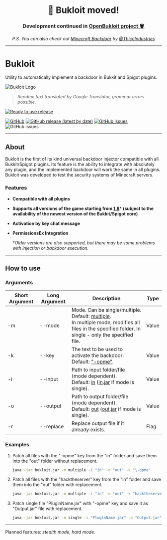 <div align="center"><h1>🚀 Bukloit moved!</h1></div>
<div align="center"><h3>Development continued in <a href="https://github.com/VoxelHax/OpenBukloit">OpenBukloit project 🪣</a></h3></div>

<div align="center"><i>P.S. You can also check out <a href="https://github.com/ThiccIndustries/Minecraft-Backdoor">Minecraft Backdoor</a> by <a href="https://github.com/ThiccIndustries">@ThiccIndustries</a></i></div>

---

# Bukloit

Utility to automatically implement a backdoor in Bukkit and Spigot plugins.

![Bukloit Logo](https://i.imgur.com/4mqGWoQ.png)

> *Readme text translated by Google Translator, grammar errors possible.*

[![Ready to use release](https://img.shields.io/badge/-DOWNLOAD_READY_TO_USE_RELEASE-blue?style=for-the-badge)](https://repo.rikonardo.now.sh/#/MC_Security_testing_kit/Bukloit) 

[![GitHub](https://img.shields.io/badge/license-GPL--3.0-orange)](https://github.com/Rikonardo/Bukloit/blob/master/LICENSE.txt) [![GitHub release (latest by date)](https://img.shields.io/github/v/release/Rikonardo/Bukloit)](https://github.com/Rikonardo/Bukloit/releases) [![GitHub issues](https://img.shields.io/github/issues/Rikonardo/Bukloit)](https://github.com/Rikonardo/Bukloit/issues) ![GitHub issues](https://img.shields.io/badge/java_version-1.8.0-orange) 

---

## About

Bukloit is the first of its kind universal backdoor injector compatible with all Bukkit/Spigot plugins. Its feature is the ability to integrate with absolutely any plugin, and the implemented backdoor will work the same in all plugins. Bukloit was developed to test the security systems of Minecraft servers.

### Features

- **Compatible with all plugins**

- **Supports all versions of the game starting from <ins>1.8</ins>**\* **(subject to the availability of the newest version of the Bukkit/Spigot core)**

- **Activation by key chat message**

- **PermissionsEx Integration**

  \**Older versions are also supported, but there may be some problems with injection or backdoor execution.*

---

## How to use

### Arguments

| Short Argument | Long Argument | Description                                                  | Type  |
| -------------- | ------------- | ------------------------------------------------------------ | ----- |
| -m             | --mode        | Mode. Can be single/multiple.<br />Default: <ins>multiple</ins>.<br />In multiple mode, modifies all files in the specified folder. In single - only the specified file. | Value |
| -k             | --key         | The text to be used to activate the backdoor.<br />Default: <ins>"-opme"</ins>. | Value |
| -i             | --input       | Path to input folder/file (mode dependent).<br />Default: <ins>in</ins> (<ins>in.jar</ins> if mode is single). | Value |
| -o             | --output      | Path to output folder/file (mode dependent).<br />Default: <ins>out</ins> (<ins>out.jar</ins> if mode is single). | Value |
| -r             | --replace     | Replace output file if it already exists.                    | Flag  |

### Examples

1. Patch all files with the "-opme" key from the "in" folder and save them into the "out" folder without replacement.

   ```bash
   java -jar bukloit.jar -m multiple -i "in" -o "out" -k "\-opme"
   ```

2. Patch all files with the "hacktheserver" key from the "in" folder and save them into the "out" folder with replacement.

   ```bash
   java -jar bukloit.jar -m multiple -i "in" -o "out" -k "hacktheserver" -r
   ```

3. Patch single file "PluginName.jar" with "-opme" key and save it as "Output.jar" file with replacement.

   ```bash
   java -jar bukloit.jar -m single -i "PluginName.jar" -o "Output.jar" -k "\-opme" -r
   ```

---

Planned features: *stealth mode*, *hard mode*.

